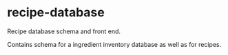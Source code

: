 # recipe-database
Recipe database schema and front end.

Contains schema for a ingredient inventory database as well as for recipes.
